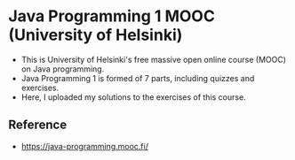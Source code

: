 # Java Programming 1 MOOC (University of Helsinki)
- This is University of Helsinki's free massive open online course (MOOC) on Java programming.
- Java Programming 1 is formed of 7 parts, including quizzes and exercises.
- Here, I uploaded my solutions to the exercises of this course.

## Reference
- https://java-programming.mooc.fi/
